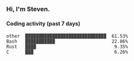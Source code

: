 ### Hi, I'm Steven.

#### Coding activity (past 7 days)
```
other  ▓▓▓▓▓▓▓▓▓▓▓▓▓▓▓▓▓▓▓▓▓▓▓▓▓▓▓▓▓▓  61.53%
Bash   ▓▓▓▓▓▓▓▓▓▓▓                     22.86%
Rust   ▓▓▓▓                             9.35%
C      ▓▓▓                              6.26%
```
